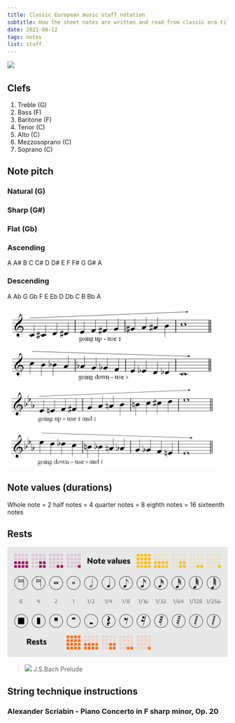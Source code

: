 ```yaml
---
title: Classic European music staff notation
subtitle: How the sheet notes are written and read from classic era till today
date: 2021-08-12
tags: notes
list: staff
---
```



![](/media/theory/notation/kvintcirklen.png)

## Clefs

1. Treble (G) <abc-render :abc="'K:treble\nG8'" />
2. Bass (F) <abc-render :abc="'K:bass\nF,8'" />
3. Baritone (F) <abc-render :abc="'K:bass3\nF,8'" />
4. Tenor (C) 	<abc-render :abc="'K:tenor\nc,8'" />
5. Alto (C)	<abc-render :abc="'K:alto\nc,8'" />
6. Mezzosoprano (C)	<abc-render :abc="'K:alto2\nc,8'" />
7. Soprano (C) 	<abc-render :abc="'K:alto1\nc,8'" />

## Note pitch

### Natural (G)

<abc-render :abc="'G8'" />

<abc-render :abc="'K:Gb\n=G8'" />

### Sharp (G#)

<abc-render :abc="'^G8'" />

<abc-render :abc="'K:Gb\n^^G8'" />

### Flat (Gb)

<abc-render :abc="'_G8'" />

<abc-render :abc="'K:C#\n__G8'" />

### Ascending 

A A# B C C# D D# E F F# G G# A

<abc-render responsive :abc="'A,^A,B,C^CD^DEF^FG^FA'" />

### Descending

A Ab G Gb F E Eb D Db C B Bb A

<abc-render responsive :abc="`a,_a,G_GFE_ED_DCB,_B,A,`" />

![](./chromatic-c.jpg)
![](./chromatic-Eb.jpg)

## Note values (durations)

Whole note = 2 half notes = 4 quarter notes = 8 eighth notes = 16 sixteenth notes

<abc-render responsive :abc="`M:4/4\n|G8|G4G4|G2G2G2G2|GGGGGGGG|G/G/G/G/G/G/G/G/|`" />

## Rests
<abc-render responsive :abc="`M:4/4\n|z8|z4z4|z2z2z2z2|zzzzzzzz|z/z/z/z/z/z/z/z/|`" />


![](./note-values-and-rests.png)



>![](/media/theory/notation/Bachlut1.png)
> J.S.Bach Prelude
> 
## String technique instructions

<youtube-embed video="ux3Z3yAK-UE" />

### Alexander Scriabin - Piano Concerto in F sharp minor, Op. 20

<youtube-embed video="F734PyD3NAw" />


